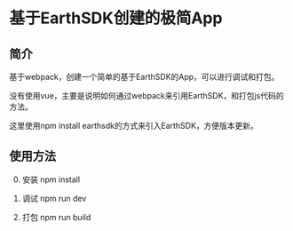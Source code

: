 # 基于EarthSDK创建的极简App

## 简介

基于webpack，创建一个简单的基于EarthSDK的App，可以进行调试和打包。

没有使用vue，主要是说明如何通过webpack来引用EarthSDK，和打包js代码的方法。

这里使用npm install earthsdk的方式来引入EarthSDK，方便版本更新。

## 使用方法

0. 安装
npm install

1. 调试
npm run dev

2. 打包
npm run build


